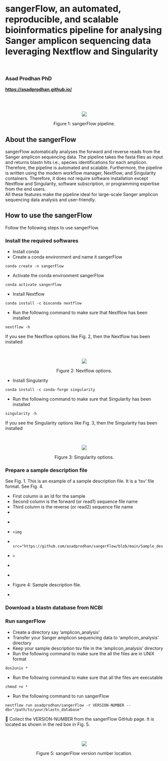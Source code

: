 # **sangerFlow, an automated, reproducible, and scalable bioinformatics pipeline for analysing Sanger amplicon sequencing data leveraging Nextflow and Singularity** <br />

<br />

### **Asad Prodhan PhD** 


**https://asadprodhan.github.io/**


<br />


<br />
<p align="center">
  <img 
    src="https://github.com/asadprodhan/sangerFlow/blob/main/sangerFlow.PNG"
  >
</p>
<p align = "center">
Figure 1: sangerFlow pipeline.
</p>



## **About the sangerFlow**
sangerFlow automatically analyses the forward and reverse reads from the Sanger amplicon sequencing data. The pipeline takes the fasta files as input and returns blastn hits i.e., species identifications for each amplicon. Therefore, the pipeline is automated and scalable.  Furthermore, the pipeline is written using the modern workflow manager, Nextflow; and Singularity containers. Therefore, it does not require software installation except Nextflow and Singularity, software subscription, or programming expertise from the end users.   
All these features make the pipeline ideal for large-scale Sanger amplicon sequencing data analysis and user-friendly. 

## **How to use the sangerFlow**
Follow the following steps to use sangerFlow.

### **Install the required softwares**
-	Install conda
-	Create a conda environment and name it sangerFlow

```
conda create -n sangerFlow
```

-	Activate the conda environment sangerFlow

```
conda activate sangerFlow
```
-	Install Nextflow

```
conda install -c bioconda nextflow
```
-	Run the following command to make sure that Nextflow has been installed
```
nextflow -h
```
If you see the Nextflow options like Fig. 2, then the Nextflow has been installed

<br />
<p align="center">
  <img 
    src="https://github.com/asadprodhan/sangerFlow/blob/main/Nextflow_options.PNG"
  >
</p>
<p align = "center">
Figure 2: Nextflow options.
</p>


-	Install Singularity

```
conda install -c conda-forge singularity
```

-	Run the following command to make sure that Singularity has been installed

```
singularity -h
```
If you see the Singularity options like Fig. 3, then the Singularity has been installed

<br />
<p align="center">
  <img 
    src="https://github.com/asadprodhan/sangerFlow/blob/main/Singularity_options.PNG"
  >
</p>
<p align = "center">
Figure 3: Singularity options.
</p>


### **Prepare a sample description file**
See Fig. 1. This is an example of a sample description file. It is a ‘tsv’ file format. See Fig. 4.
-	First column is an Id for the sample
-	Second column is the forward (or read1) sequence file name
-	Third column is the reverse (or read2) sequence file name
-	<br />
-	<p align="center">
-	  <img 
-	    src="https://github.com/asadprodhan/sangerFlow/blob/main/Sample_description_file.PNG"
-	  >
-	</p>
-	<p align = "center">
-	Figure 4: Sample description file.
-	</p>

### **Download a blastn database from NCBI**

### **Run sangerFlow**
-	Create a directory say ‘amplicon_analysis’
-	Transfer your Sanger amplicon sequencing data to ‘amplicon_analysis’ directory
-	Keep your sample description tsv file in the ‘amplicon_analysis’ directory
-	Run the following command to make sure the all the files are in UNIX format

```
dos2unix *
```

-	Run the following command to make sure that all the files are executable

```
chmod +x *
```
-	Run the following command to run sangerFlow

```
nextflow run asadprodhan/sangerFlow -r VERSION-NUMBER --db="/path/to/your/blastn_database"
```
	Collect the VERSION-NUMBER from the sangerFlow GitHub page. It is located as shown in the red box in Fig. 5.

<br />
<p align="center">
  <img 
    src="https://github.com/asadprodhan/sangerFlow/blob/main/Version_number_location.PNG"
  >
</p>
<p align = "center">
Figure 5: sangerFlow version number location.
</p>

